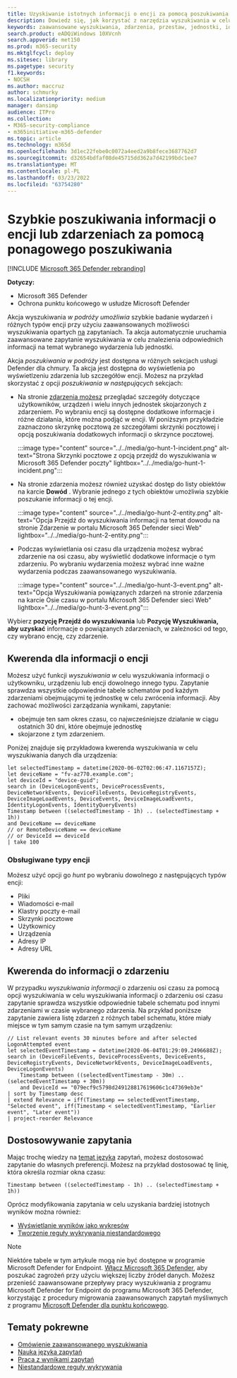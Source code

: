 ```yaml
---
title: Uzyskiwanie istotnych informacji o encji za pomocą poszukiwania
description: Dowiedz się, jak korzystać z narzędzia wyszukiwania w celu szybkiego wyszukiwania odpowiednich informacji na temat encji lub wydarzenia przy użyciu wyszukiwania zaawansowanego.
keywords: zaawansowane wyszukiwania, zdarzenia, przestaw, jednostki, idź szukać, odpowiednie wydarzenia, szukanie zagrożeń, szukanie przed cyberzagrożeniami, wyszukiwanie, zapytanie, telemetria, Microsoft 365, Microsoft 365 Defender
search.product: eADQiWindows 10XVcnh
search.appverid: met150
ms.prod: m365-security
ms.mktglfcycl: deploy
ms.sitesec: library
ms.pagetype: security
f1.keywords:
- NOCSH
ms.author: maccruz
author: schmurky
ms.localizationpriority: medium
manager: dansimp
audience: ITPro
ms.collection:
- M365-security-compliance
- m365initiative-m365-defender
ms.topic: article
ms.technology: m365d
ms.openlocfilehash: 3d1ec22febe0c0072a4eed2a9b8fece3687762d7
ms.sourcegitcommit: d32654bdfaf08de45715dd362a7d42199bdc1ee7
ms.translationtype: MT
ms.contentlocale: pl-PL
ms.lasthandoff: 03/23/2022
ms.locfileid: "63754280"
---
```

# <a name="quickly-hunt-for-entity-or-event-information-with-go-hunt"></a>Szybkie poszukiwania informacji o encji lub zdarzeniach za pomocą ponagowego poszukiwania

[!INCLUDE [Microsoft 365 Defender rebranding](../includes/microsoft-defender.md)]


**Dotyczy:**
- Microsoft 365 Defender
- Ochrona punktu końcowego w usłudze Microsoft Defender

Akcja wyszukiwania *w podróży umożliwia* szybkie badanie wydarzeń i różnych typów encji przy użyciu zaawansowanych możliwości wyszukiwania opartych [na](advanced-hunting-overview.md) zapytaniach. Ta akcja automatycznie uruchamia zaawansowane zapytanie wyszukiwania w celu znalezienia odpowiednich informacji na temat wybranego wydarzenia lub jednostki.

Akcja *poszukiwania w podróży* jest dostępna w różnych sekcjach usługi Defender dla chmury. Ta akcja jest dostępna do wyświetlenia po wyświetlzeniu zdarzenia lub szczegółów encji. Możesz na przykład skorzystać z opcji *poszukiwania w następujących* sekcjach:

- Na stronie [zdarzenia możesz](investigate-incidents.md#summary) przeglądać szczegóły dotyczące użytkowników, urządzeń i wielu innych jednostek skojarzonych z zdarzeniem. Po wybraniu encji są dostępne dodatkowe informacje i różne działania, które można podjąć w encji. W poniższym przykładzie zaznaczono skrzynkę pocztową ze szczegółami skrzynki pocztowej i opcją poszukiwania dodatkowych informacji o skrzynce pocztowej.

    :::image type="content" source="../../media/go-hunt-1-incident.png" alt-text="Strona Skrzynki pocztowe z opcją przejdź do wyszukiwania w Microsoft 365 Defender poczty" lightbox="../../media/go-hunt-1-incident.png":::

- Na stronie zdarzenia możesz również uzyskać dostęp do listy obiektów na karcie **Dowód** . Wybranie jednego z tych obiektów umożliwia szybkie poszukanie informacji o tej encji.

    :::image type="content" source="../../media/go-hunt-2-entity.png" alt-text="Opcja Przejdź do wyszukiwania informacji na temat dowodu na stronie Zdarzenie w portalu Microsoft 365 Defender sieci Web" lightbox="../../media/go-hunt-2-entity.png":::


- Podczas wyświetlania osi czasu dla urządzenia możesz wybrać zdarzenie na osi czasu, aby wyświetlić dodatkowe informacje o tym zdarzeniu. Po wybraniu wydarzenia możesz wybrać inne ważne wydarzenia podczas zaawansowanego wyszukiwania.

    :::image type="content" source="../../media/go-hunt-3-event.png" alt-text="Opcja Wyszukiwania powiązanych zdarzeń na stronie zdarzenia na karcie Osie czasu w portalu Microsoft 365 Defender sieci Web" lightbox="../../media/go-hunt-3-event.png":::

Wybierz **pozycję Przejdź do wyszukiwania** lub **Pozycję Wyszukiwania, aby uzyskać** informacje o powiązanych zdarzeniach, w zależności od tego, czy wybrano encję, czy zdarzenie.

## <a name="query-for-entity-information"></a>Kwerenda dla informacji o encji
Możesz użyć funkcji *wyszukiwania w* celu wyszukiwania informacji o użytkowniku, urządzeniu lub encji dowolnego innego typu. Zapytanie sprawdza wszystkie odpowiednie tabele schematów pod każdym zdarzeniami obejmującymi tę jednostkę w celu zwrócenia informacji. Aby zachować możliwości zarządzania wynikami, zapytanie:
- obejmuje ten sam okres czasu, co najwcześniejsze działanie w ciągu ostatnich 30 dni, które obejmuje jednostkę
- skojarzone z tym zdarzeniem.

Poniżej znajduje się przykładowa kwerenda wyszukiwania w celu wyszukiwania danych dla urządzenia:

```kusto
let selectedTimestamp = datetime(2020-06-02T02:06:47.1167157Z);
let deviceName = "fv-az770.example.com";
let deviceId = "device-guid";
search in (DeviceLogonEvents, DeviceProcessEvents, DeviceNetworkEvents, DeviceFileEvents, DeviceRegistryEvents, DeviceImageLoadEvents, DeviceEvents, DeviceImageLoadEvents, IdentityLogonEvents, IdentityQueryEvents)
Timestamp between ((selectedTimestamp - 1h) .. (selectedTimestamp + 1h))
and DeviceName == deviceName
// or RemoteDeviceName == deviceName
// or DeviceId == deviceId
| take 100
```
### <a name="supported-entity-types"></a>Obsługiwane typy encji
Możesz użyć opcji go *hunt* po wybraniu dowolnego z następujących typów encji:

- Pliki
- Wiadomości e-mail
- Klastry poczty e-mail
- Skrzynki pocztowe
- Użytkownicy
- Urządzenia
- Adresy IP
- Adresy URL

## <a name="query-for-event-information"></a>Kwerenda do informacji o zdarzeniu
W przypadku *wyszukiwania informacji* o zdarzeniu osi czasu za pomocą opcji wyszukiwania w celu wyszukiwania informacji o zdarzeniu osi czasu zapytanie sprawdza wszystkie odpowiednie tabele schematu pod innymi zdarzeniami w czasie wybranego zdarzenia. Na przykład poniższe zapytanie zawiera listę zdarzeń z różnych tabel schematu, które miały miejsce w tym samym czasie na tym samym urządzeniu:

```kusto
// List relevant events 30 minutes before and after selected LogonAttempted event
let selectedEventTimestamp = datetime(2020-06-04T01:29:09.2496688Z);
search in (DeviceFileEvents, DeviceProcessEvents, DeviceEvents, DeviceRegistryEvents, DeviceNetworkEvents, DeviceImageLoadEvents, DeviceLogonEvents)
    Timestamp between ((selectedEventTimestamp - 30m) .. (selectedEventTimestamp + 30m))
    and DeviceId == "079ecf9c5798d249128817619606c1c47369eb3e"
| sort by Timestamp desc
| extend Relevance = iff(Timestamp == selectedEventTimestamp, "Selected event", iff(Timestamp < selectedEventTimestamp, "Earlier event", "Later event"))
| project-reorder Relevance
```

## <a name="adjust-the-query"></a>Dostosowywanie zapytania
Mając trochę wiedzy na [temat języka](advanced-hunting-query-language.md) zapytań, możesz dostosować zapytanie do własnych preferencji. Możesz na przykład dostosować tę linię, która określa rozmiar okna czasu:

```kusto
Timestamp between ((selectedTimestamp - 1h) .. (selectedTimestamp + 1h))
```

Oprócz modyfikowania zapytania w celu uzyskania bardziej istotnych wyników można również:
- [Wyświetlanie wyników jako wykresów](advanced-hunting-query-results.md#view-query-results-as-a-table-or-chart)
- [Tworzenie reguły wykrywania niestandardowego](custom-detection-rules.md)

>[!NOTE]
>Niektóre tabele w tym artykule mogą nie być dostępne w programie Microsoft Defender for Endpoint. [Włącz Microsoft 365 Defender](m365d-enable.md), aby poszukać zagrożeń przy użyciu większej liczby źródeł danych. Możesz przenieść zaawansowane przepływy pracy wyszukiwania z programu Microsoft Defender for Endpoint do programu Microsoft 365 Defender, korzystając z procedury migrowania zaawansowanych zapytań myśliwnych z programu [Microsoft Defender dla punktu końcowego](advanced-hunting-migrate-from-mde.md).

## <a name="related-topics"></a>Tematy pokrewne
- [Omówienie zaawansowanego wyszukiwania](advanced-hunting-overview.md)
- [Nauka języka zapytań](advanced-hunting-query-language.md)
- [Praca z wynikami zapytań](advanced-hunting-query-results.md)
- [Niestandardowe reguły wykrywania](custom-detection-rules.md)
